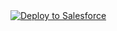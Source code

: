 

<a href="https://githubsfdeploy.herokuapp.com?owner=rsoesemann&repo=Automated-Testing-for-Force.com.git">
  <img alt="Deploy to Salesforce"
       src="https://raw.githubusercontent.com/afawcett/githubsfdeploy/master/src/main/webapp/resources/img/deploy.png">
</a>

